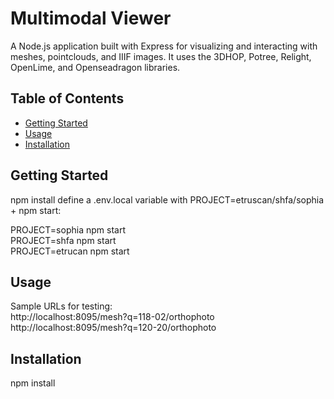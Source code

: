 # Multimodal Viewer
A Node.js application built with Express for visualizing and interacting with meshes, pointclouds, and IIIF images. It uses the 3DHOP, Potree, Relight, OpenLime, and Openseadragon libraries.

## Table of Contents
- [Getting Started](#getting-started)
- [Usage](#usage)
- [Installation](#installation)

## Getting Started

npm install
define a .env.local variable with PROJECT=etruscan/shfa/sophia + npm start:  

PROJECT=sophia npm start  
PROJECT=shfa npm start  
PROJECT=etrucan npm start  

## Usage

Sample URLs for testing:  
http://localhost:8095/mesh?q=118-02/orthophoto  
http://localhost:8095/mesh?q=120-20/orthophoto  

## Installation

npm install

